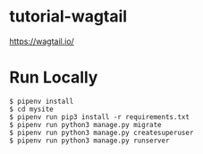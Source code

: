 # tutorial-wagtail
https://wagtail.io/

# Run Locally

```console
$ pipenv install
$ cd mysite
$ pipenv run pip3 install -r requirements.txt
$ pipenv run python3 manage.py migrate
$ pipenv run python3 manage.py createsuperuser
$ pipenv run python3 manage.py runserver
```
